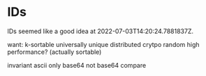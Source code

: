 # IDs

IDs seemed like a good idea at 2022-07-03T14:20:24.7881837Z.

want:
    k-sortable
    universally unique
    distributed
    crytpo random
    high performance?
(actually sortable)

invariant
ascii only
base64 not base64
compare
